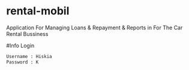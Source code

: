 # rental-mobil
Application For Managing Loans &amp; Repayment &amp; Reports in For The Car Rental Bussiness

#Info Login
```bash
Username : Hiskia
Password : K
```

